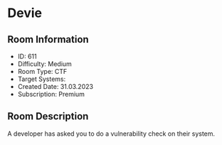 ﻿# Devie

## Room Information
- ID: 611
- Difficulty: Medium
- Room Type: CTF
- Target Systems: 
- Created Date: 31.03.2023
- Subscription: Premium

## Room Description
A developer has asked you to do a vulnerability check on their system.
